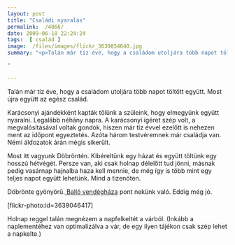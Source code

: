 ```yaml
---
layout: post
title: "Családi nyaralás"
permalink:  /4866/ 
date: 2009-06-18 22:24:24
tags:  [ család ] 
image:  /files/images/flickr_3639854640.jpg 
summary: "<p>Talán már tíz éve, hogy a családom utoljára több napot töltött együtt. Most újra együtt az egész család.  
"

---
```

Talán már tíz éve, hogy a családom utoljára több napot töltött együtt. Most újra együtt az egész család.

Karácsonyi ajándékként kapták tőlünk a szüleink, hogy elmegyünk együtt nyaralni. Legalább néhány napra. A karácsonyi ígéret szép volt, a megvalósításával voltak gondok, hiszen már tíz évvel ezelőtt is nehezen ment az időpont egyeztetés. Azóta három testvéremnek már családja van. Némi áldozatok árán mégis sikerült.

Most itt vagyunk Döbröntén. Kibéreltünk egy házat és együtt töltünk egy hosszú hétvégét. Persze van, aki csak holnap délelőtt tud jönni, másnak pedig vasárnap hajnalba haza kell mennie, de még így is több mint egy teljes napot együtt lehetünk. Mind a tizenöten.

Döbrönte gyönyörű.<a href="http://www.ballovendeghazdobronte.extra.hu/"> Balló vendégháza</a> pont nekünk való. Eddig még jó.

<p class="rtecenter">[flickr-photo:id=3639046417]</p>  
Holnap reggel talán megnézem a napfelkeltét a várból. (Inkább a naplementéhez van optimalizálva a vár, de egy ilyen tájékon csak szép lehet a napkelte.)

&nbsp;

